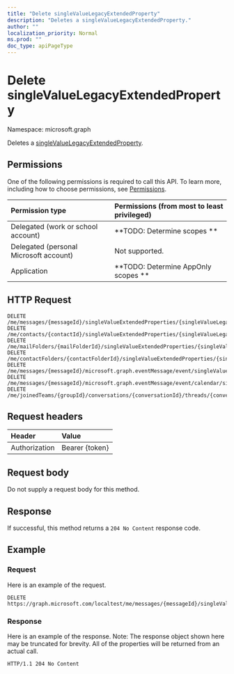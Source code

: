 ```yaml
---
title: "Delete singleValueLegacyExtendedProperty"
description: "Deletes a singleValueLegacyExtendedProperty."
author: ""
localization_priority: Normal
ms.prod: ""
doc_type: apiPageType
---
```


# Delete singleValueLegacyExtendedProperty

Namespace: microsoft.graph

Deletes a [singleValueLegacyExtendedProperty](../resources/singlevaluelegacyextendedproperty.md).

## Permissions
One of the following permissions is required to call this API. To learn more, including how to choose permissions, see [Permissions](/concepts/permissions-reference.md).

|Permission type|Permissions (from most to least privileged)|
|:---|:---|
|Delegated (work or school account)|**TODO: Determine scopes **|
|Delegated (personal Microsoft account)|Not supported.|
|Application|**TODO: Determine AppOnly scopes **|

## HTTP Request
<!-- {
  "blockType": "ignored"
}
-->
``` http
DELETE /me/messages/{messageId}/singleValueExtendedProperties/{singleValueLegacyExtendedPropertyId}
DELETE /me/contacts/{contactId}/singleValueExtendedProperties/{singleValueLegacyExtendedPropertyId}
DELETE /me/mailFolders/{mailFolderId}/singleValueExtendedProperties/{singleValueLegacyExtendedPropertyId}
DELETE /me/contactFolders/{contactFolderId}/singleValueExtendedProperties/{singleValueLegacyExtendedPropertyId}
DELETE /me/messages/{messageId}/microsoft.graph.eventMessage/event/singleValueExtendedProperties/{singleValueLegacyExtendedPropertyId}
DELETE /me/messages/{messageId}/microsoft.graph.eventMessage/event/calendar/singleValueExtendedProperties/{singleValueLegacyExtendedPropertyId}
DELETE /me/joinedTeams/{groupId}/conversations/{conversationId}/threads/{conversationThreadId}/posts/{postId}/singleValueExtendedProperties/{singleValueLegacyExtendedPropertyId}
```

## Request headers
|Header|Value|
|:---|:---|
|Authorization|Bearer {token}|

## Request body
Do not supply a request body for this method.

## Response
If successful, this method returns a `204 No Content` response code.

## Example

### Request
Here is an example of the request.
<!-- {
  "blockType": "request",
  "name": "delete_singlevaluelegacyextendedproperty"
}
-->
``` http
DELETE https://graph.microsoft.com/localtest/me/messages/{messageId}/singleValueExtendedProperties/{singleValueLegacyExtendedPropertyId}
```

### Response
Here is an example of the response. Note: The response object shown here may be truncated for brevity. All of the properties will be returned from an actual call.
<!-- {
  "blockType": "response",
  "truncated": true
}
-->
``` http
HTTP/1.1 204 No Content
```

